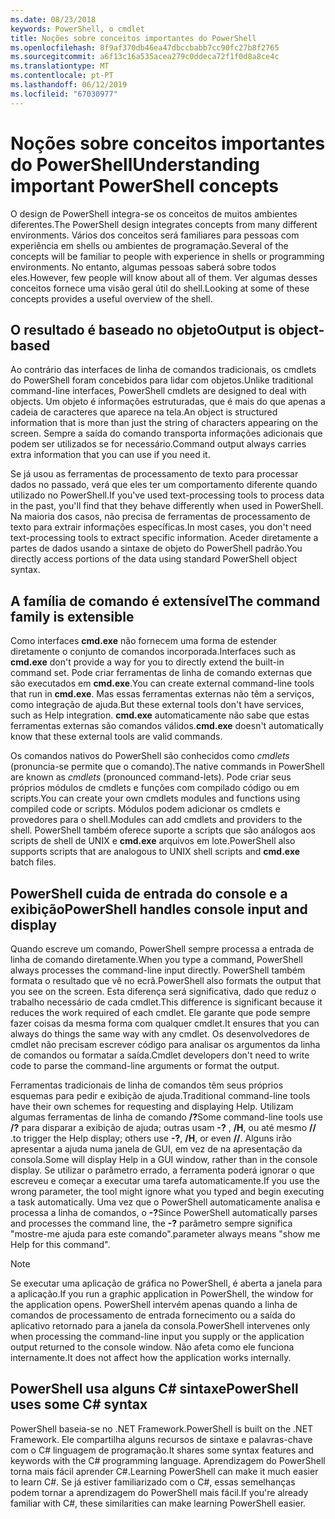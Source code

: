 ```yaml
---
ms.date: 08/23/2018
keywords: PowerShell, o cmdlet
title: Noções sobre conceitos importantes do PowerShell
ms.openlocfilehash: 8f9af370db46ea47dbccbabb7cc90fc27b8f2765
ms.sourcegitcommit: a6f13c16a535acea279c0ddeca72f1f0d8a8ce4c
ms.translationtype: MT
ms.contentlocale: pt-PT
ms.lasthandoff: 06/12/2019
ms.locfileid: "67030977"
---
```

# <a name="understanding-important-powershell-concepts"></a><span data-ttu-id="9e1fc-103">Noções sobre conceitos importantes do PowerShell</span><span class="sxs-lookup"><span data-stu-id="9e1fc-103">Understanding important PowerShell concepts</span></span>

<span data-ttu-id="9e1fc-104">O design de PowerShell integra-se os conceitos de muitos ambientes diferentes.</span><span class="sxs-lookup"><span data-stu-id="9e1fc-104">The PowerShell design integrates concepts from many different environments.</span></span> <span data-ttu-id="9e1fc-105">Vários dos conceitos será familiares para pessoas com experiência em shells ou ambientes de programação.</span><span class="sxs-lookup"><span data-stu-id="9e1fc-105">Several of the concepts will be familiar to people with experience in shells or programming environments.</span></span> <span data-ttu-id="9e1fc-106">No entanto, algumas pessoas saberá sobre todos eles.</span><span class="sxs-lookup"><span data-stu-id="9e1fc-106">However, few people will know about all of them.</span></span> <span data-ttu-id="9e1fc-107">Ver algumas desses conceitos fornece uma visão geral útil do shell.</span><span class="sxs-lookup"><span data-stu-id="9e1fc-107">Looking at some of these concepts provides a useful overview of the shell.</span></span>

## <a name="output-is-object-based"></a><span data-ttu-id="9e1fc-108">O resultado é baseado no objeto</span><span class="sxs-lookup"><span data-stu-id="9e1fc-108">Output is object-based</span></span>

<span data-ttu-id="9e1fc-109">Ao contrário das interfaces de linha de comandos tradicionais, os cmdlets do PowerShell foram concebidos para lidar com objetos.</span><span class="sxs-lookup"><span data-stu-id="9e1fc-109">Unlike traditional command-line interfaces, PowerShell cmdlets are designed to deal with objects.</span></span>
<span data-ttu-id="9e1fc-110">Um objeto é informações estruturadas, que é mais do que apenas a cadeia de caracteres que aparece na tela.</span><span class="sxs-lookup"><span data-stu-id="9e1fc-110">An object is structured information that is more than just the string of characters appearing on the screen.</span></span> <span data-ttu-id="9e1fc-111">Sempre a saída do comando transporta informações adicionais que podem ser utilizados se for necessário.</span><span class="sxs-lookup"><span data-stu-id="9e1fc-111">Command output always carries extra information that you can use if you need it.</span></span>

<span data-ttu-id="9e1fc-112">Se já usou as ferramentas de processamento de texto para processar dados no passado, verá que eles ter um comportamento diferente quando utilizado no PowerShell.</span><span class="sxs-lookup"><span data-stu-id="9e1fc-112">If you've used text-processing tools to process data in the past, you'll find that they behave differently when used in PowerShell.</span></span> <span data-ttu-id="9e1fc-113">Na maioria dos casos, não precisa de ferramentas de processamento de texto para extrair informações específicas.</span><span class="sxs-lookup"><span data-stu-id="9e1fc-113">In most cases, you don't need text-processing tools to extract specific information.</span></span> <span data-ttu-id="9e1fc-114">Aceder diretamente a partes de dados usando a sintaxe de objeto do PowerShell padrão.</span><span class="sxs-lookup"><span data-stu-id="9e1fc-114">You directly access portions of the data using standard PowerShell object syntax.</span></span>

## <a name="the-command-family-is-extensible"></a><span data-ttu-id="9e1fc-115">A família de comando é extensível</span><span class="sxs-lookup"><span data-stu-id="9e1fc-115">The command family is extensible</span></span>

<span data-ttu-id="9e1fc-116">Como interfaces **cmd.exe** não fornecem uma forma de estender diretamente o conjunto de comandos incorporada.</span><span class="sxs-lookup"><span data-stu-id="9e1fc-116">Interfaces such as **cmd.exe** don't provide a way for you to directly extend the built-in command set.</span></span> <span data-ttu-id="9e1fc-117">Pode criar ferramentas de linha de comando externas que são executados em **cmd.exe**.</span><span class="sxs-lookup"><span data-stu-id="9e1fc-117">You can create external command-line tools that run in **cmd.exe**.</span></span> <span data-ttu-id="9e1fc-118">Mas essas ferramentas externas não têm a serviços, como integração de ajuda.</span><span class="sxs-lookup"><span data-stu-id="9e1fc-118">But these external tools don't have services, such as Help integration.</span></span> <span data-ttu-id="9e1fc-119">**cmd.exe** automaticamente não sabe que estas ferramentas externas são comandos válidos.</span><span class="sxs-lookup"><span data-stu-id="9e1fc-119">**cmd.exe** doesn't automatically know that these external tools are valid commands.</span></span>

<span data-ttu-id="9e1fc-120">Os comandos nativos do PowerShell são conhecidos como *cmdlets* (pronuncia-se permite que o comando).</span><span class="sxs-lookup"><span data-stu-id="9e1fc-120">The native commands in PowerShell are known as *cmdlets* (pronounced command-lets).</span></span> <span data-ttu-id="9e1fc-121">Pode criar seus próprios módulos de cmdlets e funções com compilado código ou em scripts.</span><span class="sxs-lookup"><span data-stu-id="9e1fc-121">You can create your own cmdlets modules and functions using compiled code or scripts.</span></span> <span data-ttu-id="9e1fc-122">Módulos podem adicionar os cmdlets e provedores para o shell.</span><span class="sxs-lookup"><span data-stu-id="9e1fc-122">Modules can add cmdlets and providers to the shell.</span></span> <span data-ttu-id="9e1fc-123">PowerShell também oferece suporte a scripts que são análogos aos scripts de shell de UNIX e **cmd.exe** arquivos em lote.</span><span class="sxs-lookup"><span data-stu-id="9e1fc-123">PowerShell also supports scripts that are analogous to UNIX shell scripts and **cmd.exe** batch files.</span></span>

## <a name="powershell-handles-console-input-and-display"></a><span data-ttu-id="9e1fc-124">PowerShell cuida de entrada do console e a exibição</span><span class="sxs-lookup"><span data-stu-id="9e1fc-124">PowerShell handles console input and display</span></span>

<span data-ttu-id="9e1fc-125">Quando escreve um comando, PowerShell sempre processa a entrada de linha de comando diretamente.</span><span class="sxs-lookup"><span data-stu-id="9e1fc-125">When you type a command, PowerShell always processes the command-line input directly.</span></span> <span data-ttu-id="9e1fc-126">PowerShell também formata o resultado que vê no ecrã.</span><span class="sxs-lookup"><span data-stu-id="9e1fc-126">PowerShell also formats the output that you see on the screen.</span></span> <span data-ttu-id="9e1fc-127">Esta diferença será significativa, dado que reduz o trabalho necessário de cada cmdlet.</span><span class="sxs-lookup"><span data-stu-id="9e1fc-127">This difference is significant because it reduces the work required of each cmdlet.</span></span> <span data-ttu-id="9e1fc-128">Ele garante que pode sempre fazer coisas da mesma forma com qualquer cmdlet.</span><span class="sxs-lookup"><span data-stu-id="9e1fc-128">It ensures that you can always do things the same way with any cmdlet.</span></span> <span data-ttu-id="9e1fc-129">Os desenvolvedores de cmdlet não precisam escrever código para analisar os argumentos da linha de comandos ou formatar a saída.</span><span class="sxs-lookup"><span data-stu-id="9e1fc-129">Cmdlet developers don't need to write code to parse the command-line arguments or format the output.</span></span>

<span data-ttu-id="9e1fc-130">Ferramentas tradicionais de linha de comandos têm seus próprios esquemas para pedir e exibição de ajuda.</span><span class="sxs-lookup"><span data-stu-id="9e1fc-130">Traditional command-line tools have their own schemes for requesting and displaying Help.</span></span> <span data-ttu-id="9e1fc-131">Utilizam algumas ferramentas de linha de comando **/?**</span><span class="sxs-lookup"><span data-stu-id="9e1fc-131">Some command-line tools use **/?**</span></span> <span data-ttu-id="9e1fc-132">para disparar a exibição de ajuda; outras usam **-?** , **/H**, ou até mesmo **//** .</span><span class="sxs-lookup"><span data-stu-id="9e1fc-132">to trigger the Help display; others use **-?**, **/H**, or even **//**.</span></span> <span data-ttu-id="9e1fc-133">Alguns irão apresentar a ajuda numa janela de GUI, em vez de na apresentação da consola.</span><span class="sxs-lookup"><span data-stu-id="9e1fc-133">Some will display Help in a GUI window, rather than in the console display.</span></span> <span data-ttu-id="9e1fc-134">Se utilizar o parâmetro errado, a ferramenta poderá ignorar o que escreveu e começar a executar uma tarefa automaticamente.</span><span class="sxs-lookup"><span data-stu-id="9e1fc-134">If you use the wrong parameter, the tool might ignore what you typed and begin executing a task automatically.</span></span>
<span data-ttu-id="9e1fc-135">Uma vez que o PowerShell automaticamente analisa e processa a linha de comandos, o **-?**</span><span class="sxs-lookup"><span data-stu-id="9e1fc-135">Since PowerShell automatically parses and processes the command line, the **-?**</span></span> <span data-ttu-id="9e1fc-136">parâmetro sempre significa "mostre-me ajuda para este comando".</span><span class="sxs-lookup"><span data-stu-id="9e1fc-136">parameter always means "show me Help for this command".</span></span>

> [!NOTE]
> <span data-ttu-id="9e1fc-137">Se executar uma aplicação de gráfica no PowerShell, é aberta a janela para a aplicação.</span><span class="sxs-lookup"><span data-stu-id="9e1fc-137">If you run a graphic application in PowerShell, the window for the application opens.</span></span>
> <span data-ttu-id="9e1fc-138">PowerShell intervém apenas quando a linha de comandos de processamento de entrada fornecimento ou a saída do aplicativo retornado para a janela da consola.</span><span class="sxs-lookup"><span data-stu-id="9e1fc-138">PowerShell intervenes only when processing the command-line input you supply or the application output returned to the console window.</span></span> <span data-ttu-id="9e1fc-139">Não afeta como ele funciona internamente.</span><span class="sxs-lookup"><span data-stu-id="9e1fc-139">It does not affect how the application works internally.</span></span>

## <a name="powershell-uses-some-c-syntax"></a><span data-ttu-id="9e1fc-140">PowerShell usa alguns C# sintaxe</span><span class="sxs-lookup"><span data-stu-id="9e1fc-140">PowerShell uses some C# syntax</span></span>

<span data-ttu-id="9e1fc-141">PowerShell baseia-se no .NET Framework.</span><span class="sxs-lookup"><span data-stu-id="9e1fc-141">PowerShell is built on the .NET Framework.</span></span> <span data-ttu-id="9e1fc-142">Ele compartilha alguns recursos de sintaxe e palavras-chave com o C# linguagem de programação.</span><span class="sxs-lookup"><span data-stu-id="9e1fc-142">It shares some syntax features and keywords with the C# programming language.</span></span> <span data-ttu-id="9e1fc-143">Aprendizagem do PowerShell torna mais fácil aprender C#.</span><span class="sxs-lookup"><span data-stu-id="9e1fc-143">Learning PowerShell can make it much easier to learn C#.</span></span> <span data-ttu-id="9e1fc-144">Se já estiver familiarizado com o C#, essas semelhanças podem tornar a aprendizagem do PowerShell mais fácil.</span><span class="sxs-lookup"><span data-stu-id="9e1fc-144">If you're already familiar with C#, these similarities can make learning PowerShell easier.</span></span>
